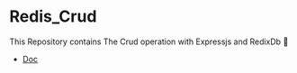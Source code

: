 # Redis_Crud
This Repository contains The Crud operation with Expressjs and RedixDb 🌟

- [Doc](https://university.redis.com/mlh/)
